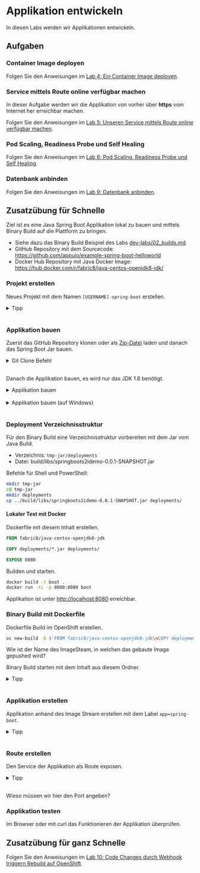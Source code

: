 # Applikation entwickeln

In diesen Labs werden wir Applikationen entwickeln.

## Aufgaben

### Container Image deployen

Folgen Sie den Anweisungen im [Lab 4: Ein Container Image deployen](../labs/04_deploy_dockerimage.md).

### Service mittels Route online verfügbar machen

In dieser Aufgabe werden wir die Applikation von vorher über **https** vom Internet her erreichbar machen.

Folgen Sie den Anweisungen im [Lab 5: Unseren Service mittels Route online verfügbar machen](../labs/05_create_route.md).

### Pod Scaling, Readiness Probe und Self Healing

Folgen Sie den Anweisungen im [Lab 6: Pod Scaling, Readiness Probe und Self Healing](../labs/06_scale.md).

### Datenbank anbinden

Folgen Sie den Anweisungen im [Lab 9: Datenbank anbinden](../labs/09_database.md).

## Zusatzübung für Schnelle

Ziel ist es eine Java Spring Boot Applikation lokal zu bauen und mittels Binary Build auf die Plattform zu bringen.

- Siehe dazu das Binary Build Beispiel des Labs [dev-labs/02_builds.md](./02_builds.md).
- GitHub Repository mit dem Sourcecode: <https://github.com/appuio/example-spring-boot-helloworld>
- Docker Hub Repository mit Java Docker Image: <https://hub.docker.com/r/fabric8/java-centos-openjdk8-jdk/>

### Projekt erstellen

Neues Projekt mit dem Namen `[USERNAME]-spring-boot` erstellen.

<details><summary>Tipp</summary>oc new-project [USERNAME]-spring-boot</details><br/>

### Applikation bauen

Zuerst das GitHub Repository klonen oder als [Zip-Datei](https://github.com/appuio/example-spring-boot-helloworld/archive/master.zip) laden und danach das Spring Boot Jar bauen.

<details><summary>Git Clone Befehl</summary>git clone https://github.com/appuio/example-spring-boot-helloworld.git</details><br/>

Danach die Applikation bauen, es wird nur das JDK 1.8 benötigt.

<details>
    <summary>Applikation bauen</summary>
    cd example-spring-boot-helloworld/<br/>
    ./gradlew build<br/>
</details><br/>

<details>
    <summary>Applikation bauen (auf Windows)</summary>
    ins Verzeichnis <i>example-spring-boot-helloworld</i> wechseln<br/>
    gradlew.bat build<br/>
</details><br/>

### Deployment Verzeichnisstruktur

Für den Binary Build eine Verzeichnisstruktur vorbereiten mit dem Jar vom Java Build.

* Verzeichnis: `tmp-jar/deployments`
* Datei: build/libs/springboots2idemo-0.0.1-SNAPSHOT.jar

Befehle für Shell und PowerShell:

```bash
mkdir tmp-jar
cd tmp-jar
mkdir deployments
cp ../build/libs/springboots2idemo-0.0.1-SNAPSHOT.jar deployments/
```

#### Lokaler Test mit Docker

Dockerfile mit diesem Inhalt erstellen.

```Dockerfile
FROM fabric8/java-centos-openjdk8-jdk

COPY deployments/*.jar deployments/

EXPOSE 8080
```

Builden und starten.

```bash
docker build -t boot .
docker run -ti -p 8080:8080 boot
```

Applikation ist unter <http://localhost:8080> erreichbar.

### Binary Build mit Dockerfile

Dockerfile Build im OpenShift erstellen.

```bash
oc new-build -D $'FROM fabric8/java-centos-openjdk8-jdk\nCOPY deployments/*.jar deployments/\nEXPOSE 8080' --to spring-boot
```

Wie ist der Name des ImageSteam, in welchen das gebaute Image gepushed wird?

Binary Build starten mit dem Inhalt aus diesem Ordner.

<details><summary>Tipp</summary>oc start-build spring-boot --from-dir=. --follow</details><br/>

### Applikation erstellen

Applikation anhand des Image Stream erstellen mit dem Label `app=spring-boot`.

<details><summary>Tipp</summary>oc new-app spring-boot -l app=spring-boot</details><br/>

### Route erstellen

Den Service der Applikation als Route exposen.

<details><summary>Tipp</summary>oc create route edge --service=spring-boot --port=8080</details><br/>

Wieso müssen wir hier den Port angeben?

### Applikation testen

Im Browser oder mit curl das Funktionieren der Applikation überprüfen.

## Zusatzübung für ganz Schnelle

Folgen Sie den Anweisungen im [Lab 10: Code Changes durch Webhook triggern Rebuild auf OpenShift](../labs/10_dockerbuild_webhook.md).
